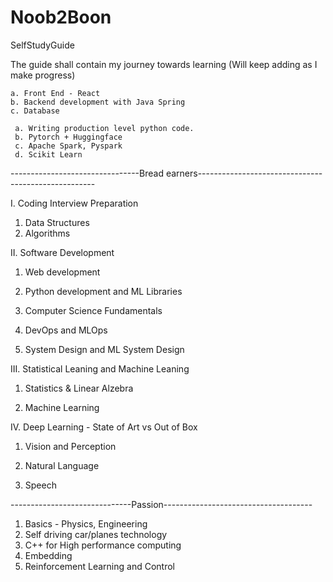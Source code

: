 # Noob2Boon
SelfStudyGuide


The guide shall contain my journey towards learning (Will keep adding as I make progress)

    a. Front End - React
    b. Backend development with Java Spring
    c. Database 
    
     a. Writing production level python code.
     b. Pytorch + Huggingface
     c. Apache Spark, Pyspark
     d. Scikit Learn

--------------------------------Bread earners----------------------------------------------------

I. Coding Interview Preparation
  1. Data Structures
  2. Algorithms


II. Software Development

  1. Web development

  2. Python development and ML Libraries
   
  3. Computer Science Fundamentals

  4. DevOps and MLOps
  
  5. System Design and ML System Design


III. Statistical Leaning and Machine Leaning 

  1. Statistics & Linear Alzebra
     
  2. Machine Learning

IV. Deep Learning - State of Art vs Out of Box
  1. Vision and Perception
    
  2. Natural Language
    
  3. Speech


------------------------------Passion------------------------------------- 

1. Basics - Physics, Engineering
2. Self driving car/planes technology
3. C++ for High performance computing
4. Embedding
5. Reinforcement Learning and Control
